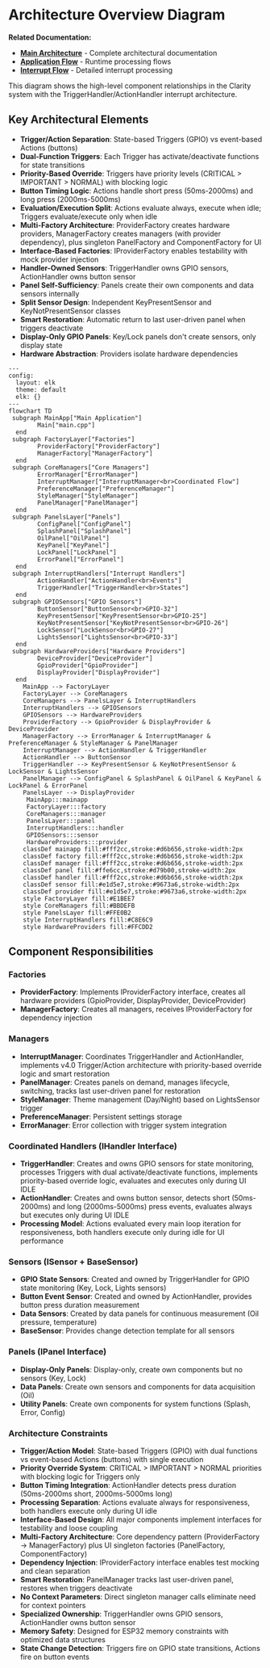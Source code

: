 # Architecture Overview Diagram  

**Related Documentation:**
- **[Main Architecture](../architecture.md)** - Complete architectural documentation
- **[Application Flow](application-flow.md)** - Runtime processing flows
- **[Interrupt Flow](interrupt-handling-flow.md)** - Detailed interrupt processing

This diagram shows the high-level component relationships in the Clarity system with the TriggerHandler/ActionHandler interrupt architecture.

## Key Architectural Elements

- **Trigger/Action Separation**: State-based Triggers (GPIO) vs event-based Actions (buttons)
- **Dual-Function Triggers**: Each Trigger has activate/deactivate functions for state transitions
- **Priority-Based Override**: Triggers have priority levels (CRITICAL > IMPORTANT > NORMAL) with blocking logic
- **Button Timing Logic**: Actions handle short press (50ms-2000ms) and long press (2000ms-5000ms)
- **Evaluation/Execution Split**: Actions evaluate always, execute when idle; Triggers evaluate/execute only when idle
- **Multi-Factory Architecture**: ProviderFactory creates hardware providers, ManagerFactory creates managers (with provider dependency), plus singleton PanelFactory and ComponentFactory for UI
- **Interface-Based Factories**: IProviderFactory enables testability with mock provider injection
- **Handler-Owned Sensors**: TriggerHandler owns GPIO sensors, ActionHandler owns button sensor
- **Panel Self-Sufficiency**: Panels create their own components and data sensors internally
- **Split Sensor Design**: Independent KeyPresentSensor and KeyNotPresentSensor classes
- **Smart Restoration**: Automatic return to last user-driven panel when triggers deactivate
- **Display-Only GPIO Panels**: Key/Lock panels don't create sensors, only display state
- **Hardware Abstraction**: Providers isolate hardware dependencies

```mermaid
---
config:
  layout: elk
  theme: default
  elk: {}
---
flowchart TD
 subgraph MainApp["Main Application"]
        Main["main.cpp"]
  end
 subgraph FactoryLayer["Factories"]
        ProviderFactory["ProviderFactory"]
        ManagerFactory["ManagerFactory"]
  end
 subgraph CoreManagers["Core Managers"]
        ErrorManager["ErrorManager"]
        InterruptManager["InterruptManager<br>Coordinated Flow"]
        PreferenceManager["PreferenceManager"]
        StyleManager["StyleManager"]
        PanelManager["PanelManager"]
  end
 subgraph PanelsLayer["Panels"]
        ConfigPanel["ConfigPanel"]
        SplashPanel["SplashPanel"]
        OilPanel["OilPanel"]
        KeyPanel["KeyPanel"]
        LockPanel["LockPanel"]
        ErrorPanel["ErrorPanel"]
  end
 subgraph InterruptHandlers["Interrupt Handlers"]
        ActionHandler["ActionHandler<br>Events"]
        TriggerHandler["TriggerHandler<br>States"]
  end
 subgraph GPIOSensors["GPIO Sensors"]
        ButtonSensor["ButtonSensor<br>GPIO-32"]
        KeyPresentSensor["KeyPresentSensor<br>GPIO-25"]
        KeyNotPresentSensor["KeyNotPresentSensor<br>GPIO-26"]
        LockSensor["LockSensor<br>GPIO-27"]
        LightsSensor["LightsSensor<br>GPIO-33"]
  end
 subgraph HardwareProviders["Hardware Providers"]
        DeviceProvider["DeviceProvider"]
        GpioProvider["GpioProvider"]
        DisplayProvider["DisplayProvider"]
  end
    MainApp --> FactoryLayer
    FactoryLayer --> CoreManagers
    CoreManagers --> PanelsLayer & InterruptHandlers
    InterruptHandlers --> GPIOSensors
    GPIOSensors --> HardwareProviders
    ProviderFactory --> GpioProvider & DisplayProvider & DeviceProvider
    ManagerFactory --> ErrorManager & InterruptManager & PreferenceManager & StyleManager & PanelManager
    InterruptManager --> ActionHandler & TriggerHandler
    ActionHandler --> ButtonSensor
    TriggerHandler --> KeyPresentSensor & KeyNotPresentSensor & LockSensor & LightsSensor
    PanelManager --> ConfigPanel & SplashPanel & OilPanel & KeyPanel & LockPanel & ErrorPanel
    PanelsLayer --> DisplayProvider
     MainApp:::mainapp
     FactoryLayer:::factory
     CoreManagers:::manager
     PanelsLayer:::panel
     InterruptHandlers:::handler
     GPIOSensors:::sensor
     HardwareProviders:::provider
    classDef mainapp fill:#fff2cc,stroke:#d6b656,stroke-width:2px
    classDef factory fill:#fff2cc,stroke:#d6b656,stroke-width:2px
    classDef manager fill:#fff2cc,stroke:#d6b656,stroke-width:2px
    classDef panel fill:#ffe6cc,stroke:#d79b00,stroke-width:2px
    classDef handler fill:#fff2cc,stroke:#d6b656,stroke-width:2px
    classDef sensor fill:#e1d5e7,stroke:#9673a6,stroke-width:2px
    classDef provider fill:#e1d5e7,stroke:#9673a6,stroke-width:2px
    style FactoryLayer fill:#E1BEE7
    style CoreManagers fill:#BBDEFB
    style PanelsLayer fill:#FFE0B2
    style InterruptHandlers fill:#C8E6C9
    style HardwareProviders fill:#FFCDD2
```

## Component Responsibilities

### Factories
- **ProviderFactory**: Implements IProviderFactory interface, creates all hardware providers (GpioProvider, DisplayProvider, DeviceProvider)
- **ManagerFactory**: Creates all managers, receives IProviderFactory for dependency injection

### Managers
- **InterruptManager**: Coordinates TriggerHandler and ActionHandler, implements v4.0 Trigger/Action architecture with priority-based override logic and smart restoration
- **PanelManager**: Creates panels on demand, manages lifecycle, switching, tracks last user-driven panel for restoration
- **StyleManager**: Theme management (Day/Night) based on LightsSensor trigger
- **PreferenceManager**: Persistent settings storage
- **ErrorManager**: Error collection with trigger system integration

### Coordinated Handlers (IHandler Interface)
- **TriggerHandler**: Creates and owns GPIO sensors for state monitoring, processes Triggers with dual activate/deactivate functions, implements priority-based override logic, evaluates and executes only during UI IDLE
- **ActionHandler**: Creates and owns button sensor, detects short (50ms-2000ms) and long (2000ms-5000ms) press events, evaluates always but executes only during UI IDLE
- **Processing Model**: Actions evaluated every main loop iteration for responsiveness, both handlers execute only during idle for UI performance

### Sensors (ISensor + BaseSensor)
- **GPIO State Sensors**: Created and owned by TriggerHandler for GPIO state monitoring (Key, Lock, Lights sensors)
- **Button Event Sensor**: Created and owned by ActionHandler, provides button press duration measurement
- **Data Sensors**: Created by data panels for continuous measurement (Oil pressure, temperature)
- **BaseSensor**: Provides change detection template for all sensors

### Panels (IPanel Interface)
- **Display-Only Panels**: Display-only, create own components but no sensors (Key, Lock)
- **Data Panels**: Create own sensors and components for data acquisition (Oil)
- **Utility Panels**: Create own components for system functions (Splash, Error, Config)

### Architecture Constraints
- **Trigger/Action Model**: State-based Triggers (GPIO) with dual functions vs event-based Actions (buttons) with single execution
- **Priority Override System**: CRITICAL > IMPORTANT > NORMAL priorities with blocking logic for Triggers only
- **Button Timing Integration**: ActionHandler detects press duration (50ms-2000ms short, 2000ms-5000ms long)
- **Processing Separation**: Actions evaluate always for responsiveness, both handlers execute only during UI idle
- **Interface-Based Design**: All major components implement interfaces for testability and loose coupling
- **Multi-Factory Architecture**: Core dependency pattern (ProviderFactory → ManagerFactory) plus UI singleton factories (PanelFactory, ComponentFactory)
- **Dependency Injection**: IProviderFactory interface enables test mocking and clean separation
- **Smart Restoration**: PanelManager tracks last user-driven panel, restores when triggers deactivate
- **No Context Parameters**: Direct singleton manager calls eliminate need for context pointers
- **Specialized Ownership**: TriggerHandler owns GPIO sensors, ActionHandler owns button sensor
- **Memory Safety**: Designed for ESP32 memory constraints with optimized data structures
- **State Change Detection**: Triggers fire on GPIO state transitions, Actions fire on button events
